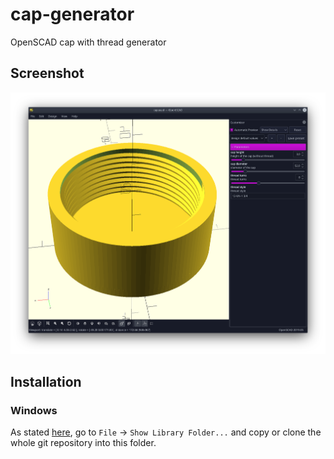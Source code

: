 # cap-generator

OpenSCAD cap with thread generator

## Screenshot

![Screenshot](screenshot.png)

## Installation

### Windows

As stated [here](https://en.wikibooks.org/wiki/OpenSCAD_User_Manual/Libraries), go to `File` -> `Show Library Folder...`
and copy or clone the whole git repository into this folder.
